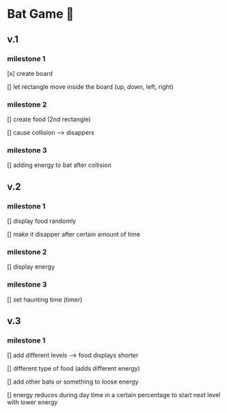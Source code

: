 # Bat Game 🦇

## v.1

### milestone 1

<p>[x] create board</p>
<p>[] let rectangle move inside the board (up, down, left, right)</p>

### milestone 2

<p>[] create food (2nd rectangle)</p>
<p>[] cause collision --> disappers</p>

### milestone 3

<p>[] adding energy to bat after collision</p>

## v.2

### milestone 1

<p>[] display food randomly</p>
<p>[] make it disapper after certain amount of time</p>

### milestone 2

<p>[] display energy</p>

### milestone 3

<p>[] set haunting time (timer)</p>

## v.3

### milestone 1

<p>[] add different levels --> food displays shorter</p>
<p>[] different type of food (adds different energy)</p>
<p>[] add other bats or something to loose energy</p>
<p>[] energy reduces during day time in a certain percentage to start next level with lower energy</p>

